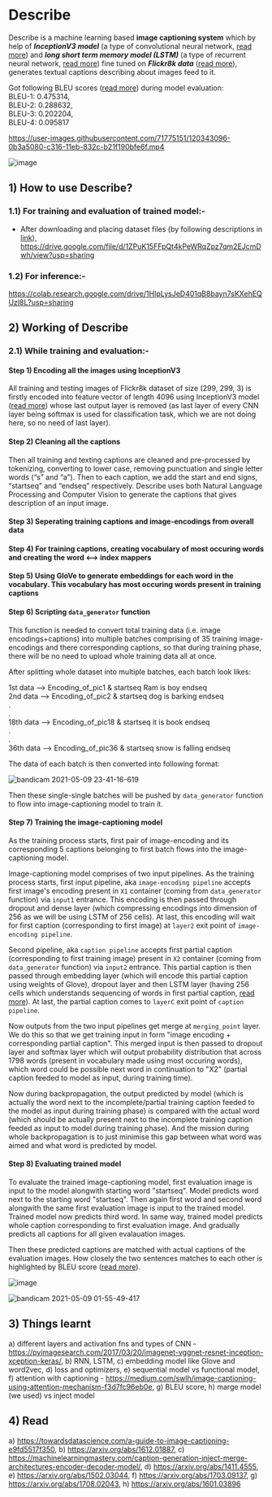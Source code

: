 # Describe
Describe is a machine learning based **image captioning system** which by help of ***InceptionV3 model*** (a type of convolutional neural network, [read more](https://github.com/malayjoshi13/Describe/blob/main/learnings.md)) and ***long short term memory model (LSTM)*** (a type of recurrent neural network, [read more](https://github.com/malayjoshi13/Describe/blob/main/learnings.md)) fine tuned on ***Flickr8k data*** ([read more](https://github.com/malayjoshi13/Describe/blob/main/learnings.md/#flickr8k)), generates textual captions describing about images feed to it. 

Got following BLEU scores ([read more](https://github.com/malayjoshi13/Describe/blob/main/learnings.md/#flickr8k)) during model evaluation:<br>
BLEU-1: 0.475314,<br>
BLEU-2: 0.288632,<br>
BLEU-3: 0.202204,<br>
BLEU-4: 0.095817

https://user-images.githubusercontent.com/71775151/120343096-0b3a5080-c316-11eb-832c-b21f190bfe6f.mp4

![image](https://user-images.githubusercontent.com/71775151/192083201-035fc4c6-f1eb-42b0-ab68-1bc7942ad90a.png)

## 1) How to use Describe?

### 1.1) For training and evaluation of trained model:-

- After downloading and placing dataset files (by following descriptions in [link](https://github.com/malayjoshi13/Describe/blob/main/learnings.md/#flickr8k)), 
https://drive.google.com/file/d/1ZPuK15FFpQt4kPeWRqZpz7qm2EJcmDwh/view?usp=sharing

### 1.2) For inference:- 
https://colab.research.google.com/drive/1HIpLysJeD401qB8bayn7sKXehEQUzl8L?usp=sharing

## 2) Working of Describe

### 2.1) While training and evaluation:-

#### Step 1) Encoding all the images using InceptionV3
All training and testing images of Flickr8k dataset of size (299, 299, 3) is firstly encoded into feature vector of length 4096 using InceptionV3 model ([read more](https://github.com/malayjoshi13/Describe/blob/main/learnings.md)) whose last output layer is removed (as last layer of every CNN layer being softmax is used for classification task, which we are not doing here, so no need of last layer).

#### Step 2) Cleaning all the captions
Then all training and texting captions are cleaned and pre-processed by tokenizing, converting to lower case, removing punctuation and single letter words (“s” and “a”). Then to each caption, we add the start and end signs, “startseq” and “endseq” respectively.
Describe uses both Natural Language Processing and Computer Vision to generate the captions that gives description of an input image. 

#### Step 3) Seperating training captions and image-encodings from overall data
#### Step 4) For training captions, creating vocabulary of most occuring words and creating the word <--> index mappers
#### Step 5) Using GloVe to generate embeddings for each word in the vocabulary. This vocabulary has most occuring words present in training captions
#### Step 6) Scripting `data_generator` function
This function is needed to convert total training data (i.e. image encodings+captions) into multiple batches comprising of 35 training image-encodings and there corresponding captions, so that during training phase, there will be no need to upload whole training data all at once.

After splitting whole dataset into multiple batches, each batch look likes:

1st data --> Encoding_of_pic1 & startseq Ram is boy endseq <br>
2nd data --> Encoding_of_pic2 & startseq dog is barking endseq <br>
. <br>
. <br>
18th data --> Encoding_of_pic18 & startseq it is book endseq <br>
. <br>
. <br>
36th data --> Encoding_of_pic36 & startseq snow is falling endseq 

The data of each batch is then converted into following format:

![bandicam 2021-05-09 23-41-16-619](https://user-images.githubusercontent.com/71775151/117582876-cd387b00-b121-11eb-8ab4-9e1f87115ba2.jpg)

Then these single-single batches will be pushed by `data_generator` function to flow into image-captioning model to train it.

#### Step 7) Training the image-captioning model

As the training process starts, first pair of image-encoding and its corresponding 5 captions belonging to first batch flows into the image-captioning model. 

Image-captioning model comprises of two input pipelines. As the training process starts, first input pipeline, aka `image-encoding pipeline` accepts first image's encoding present in `X1` container (coming from `data_generator` function) via `input1` entrance. This encoding is then passed through dropout and dense layer (which compressing encodings into dimension of 256 as we will be using LSTM of 256 cells). At last, this encoding will wait for first caption (corresponding to first image) at `layer2` exit point of `image-encoding pipeline`. 

Second pipeline, aka `caption pipeline` accepts first partial caption (corresponding to first training image) present in `X2` container (coming from `data_generator` function) via `input2` entrance. This partial caption is then passed through embedding layer (which will encode this partial caption using weights of Glove), dropout layer and then LSTM layer (having 256 cells which understands sequencing of words in first partial caption, [read more](https://github.com/malayjoshi13/Describe/blob/main/learnings.md)). At last, the partial caption comes to `layerC` exit point of `caption pipeline`.

Now outputs from the two input pipelines get merge at `merging_point` layer. We do this so that we get training input in form "image encoding + corresponding partial caption". This merged input is then passed to dropout layer and softmax layer which will output probability distribution that across 1798 words (present in vocabulary made using most occuring words), which word could be possible next word in continuation to "X2" (partial caption feeded to model as input, during training time).

Now during backpropagation, the output predicted by model (which is actually the word next to the incomplete/partial training caption feeded to the model as input during training phase) is compared with the actual word (which should be actually present next to the incomplete training caption feeded as input to model during training phase). And the mission during whole backpropagation is to just minimise this gap between what word was aimed and what word is predicted by model. 

#### Step 8) Evaluating trained model

To evaluate the trained image-captioning model, first evaluation image is input to the model alongwith starting word "startseq". Model predicts word next to the starting word "startseq". Then again first word and second word alongwith the same first evaluation image is input to the trained model. Trained model now predicts third word. In same way, trained model predicts whole caption corresponding to first evaluation image. And gradually predicts all captions for all given evalauation images.

Then these predicted captions are matched with actual captions of the evaluation images. How closely the two sentences matches to each other is highlighted by BLEU score ([read more](https://github.com/malayjoshi13/Describe/blob/main/learnings.md)).




![image](https://user-images.githubusercontent.com/71775151/192044962-ebe4a6f3-f8b7-4003-9b33-0bb3594191f8.png)
 

![bandicam 2021-05-09 01-55-49-417](https://user-images.githubusercontent.com/71775151/117552662-6c9a3700-b06a-11eb-9add-e0e0ec47fbca.jpg)


## 3) Things learnt
a) different layers and activation fns and types of CNN - https://pyimagesearch.com/2017/03/20/imagenet-vggnet-resnet-inception-xception-keras/, b) RNN, LSTM, c) embedding model like Glove and word2vec, d) loss and optimizers, e) sequential model vs functional model, f) attention with captioning - https://medium.com/swlh/image-captioning-using-attention-mechanism-f3d7fc96eb0e, g) BLEU score, h) marge model (we used) vs inject model

## 4) Read
a) https://towardsdatascience.com/a-guide-to-image-captioning-e9fd5517f350, b) https://arxiv.org/abs/1612.01887, c) https://machinelearningmastery.com/caption-generation-inject-merge-architectures-encoder-decoder-model/, d) https://arxiv.org/abs/1411.4555, e) https://arxiv.org/abs/1502.03044, f) https://arxiv.org/abs/1703.09137, g) https://arxiv.org/abs/1708.02043, h) https://arxiv.org/abs/1601.03896
